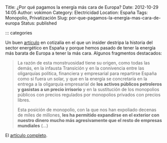Title: ¿Por qué pagamos la energía más cara de Europa?
Date: 2012-10-29 14:05
Author: vokimon
Category: Electricidad
Location: España
Tags: Monopolio, Privatización
Slug: por-que-pagamos-la-energia-mas-cara-de-europa
Status: published

::: categories

Un buen [artículo](http://www.cotizalia.com/opinion/disparate-economico/2012/10/29/por-que-pagamos-la-energia-mas-cara-de-europa-7614/%20 "Enlace al artículo")
en cotizalia en el que un insider destripa la historia del sector energético en España
y porque hemos pasado de tener la energía más barata de Europa a tener la más cara. Algunos fragmentos destacados:

> La razón de esta monstruosidad tiene su origen, como todas las demás,
> en la infausta Transición y en la connivencia
> entre las oligarquías política, financiera y empresarial
> para repartirse España como si fuera un solar,
> y que en la energía se concretaría en la entrega a la oligarquía empresarial
> de **los activos públicos petroleros y gasistas a un precio irrisorio**
> y en la sustitución de los monopolios públicos con precios regulados por monopolios privados con precios libres.
>
> Esta posición de monopolio, con la que nos han expoliado decenas de miles de millones,
> **les ha permitido expandirse en el exterior con nuestro dinero mucho más agresivamente que el resto de empresas mundiales** (...)

El [artículo completo](http://www.cotizalia.com/opinion/disparate-economico/2012/10/29/por-que-pagamos-la-energia-mas-cara-de-europa-7614/%20).
 
